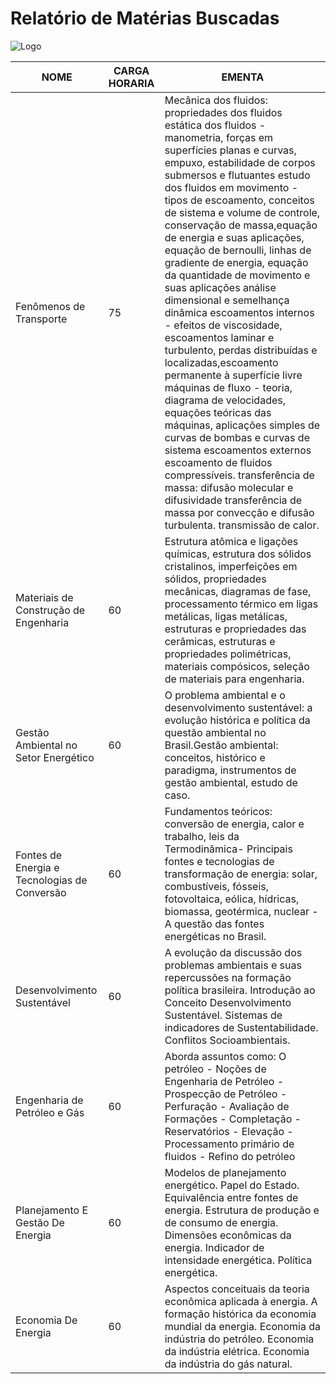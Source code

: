 # Relatório de Matérias Buscadas

![Logo]('/Relatorios/logo.png')

| NOME | CARGA HORARIA | EMENTA |
| ------ | ------ | ----- |
| Fenômenos de Transporte | 75 | Mecânica dos fluidos: propriedades dos fluidos estática dos fluidos -manometria, forças em superfícies planas e curvas, empuxo, estabilidade de corpos submersos e flutuantes estudo dos fluidos em movimento - tipos de escoamento, conceitos de sistema e volume de controle, conservação de massa,equação de energia e suas aplicações, equação de bernoulli, linhas de gradiente de energia, equação da quantidade de movimento e suas aplicações análise dimensional e semelhança dinâmica escoamentos internos - efeitos de viscosidade, escoamentos laminar e turbulento, perdas distribuídas e localizadas,escoamento permanente à superfície livre máquinas de fluxo - teoria, diagrama de velocidades, equações teóricas das máquinas, aplicações simples de curvas de bombas e curvas de sistema escoamentos externos escoamento de fluidos compressíveis. transferência de massa: difusão molecular e difusividade transferência de massa por convecção e difusão turbulenta. transmissão de calor. |
| Materiais de Construção de Engenharia | 60 | Estrutura atômica e ligações químicas, estrutura dos sólidos cristalinos, imperfeições em sólidos, propriedades mecânicas, diagramas de fase, processamento térmico em ligas metálicas, ligas metálicas, estruturas e propriedades das cerâmicas, estruturas e propriedades polimétricas, materiais compósicos, seleção de materiais para engenharia. |
| Gestão Ambiental no Setor Energético | 60 | O problema ambiental e o desenvolvimento sustentável: a evolução histórica e política da questão ambiental no Brasil.Gestão ambiental: conceitos, histórico e paradigma, instrumentos de gestão ambiental, estudo de caso. |
| Fontes de Energia e Tecnologias de Conversão | 60 | Fundamentos teóricos: conversão de energia, calor e trabalho, leis da Termodinâmica- Principais fontes e tecnologias de transformação de energia: solar, combustíveis, fósseis, fotovoltaica, eólica, hídricas, biomassa, geotérmica, nuclear - A questão das fontes energéticas no Brasil. |
| Desenvolvimento Sustentável | 60 | A evolução da discussão dos problemas ambientais e suas repercussões na formação política brasileira. Introdução ao Conceito Desenvolvimento Sustentável. Sistemas de indicadores de Sustentabilidade. Conflitos Socioambientais. |
| Engenharia de Petróleo e Gás | 60 | Aborda assuntos como: O petróleo - Noções de Engenharia de Petróleo - Prospecção de Petróleo - Perfuração - Avaliação de Formações - Completação - Reservatórios - Elevação - Processamento primário de fluidos - Refino do petróleo |
| Planejamento E Gestão De Energia | 60 | Modelos de planejamento energético. Papel do Estado. Equivalência entre fontes de energia. Estrutura de produção e de consumo de energia. Dimensões econômicas da energia. Indicador de intensidade energética. Política energética. |
| Economia De Energia | 60 | Aspectos conceituais da teoria econômica aplicada à energia. A formação histórica da economia mundial da energia. Economia da indústria do petróleo. Economia da indústria elétrica. Economia da indústria do gás natural. |
